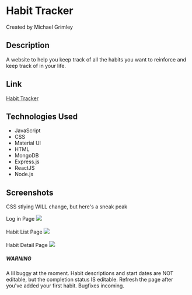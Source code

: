 # Habit Tracker
Created by Michael Grimley

## Description
A website to help you keep track of all the habits you want to reinforce and keep track of in your life. 

## Link
[Habit Tracker](http://habittracker.herokuapp.com/habits)

## Technologies Used
<ul>
    <li>JavaScript</li>
    <li>CSS</li>
    <li>Material UI</li>
    <li>HTML</li>
    <li>MongoDB</li>
    <li>Express.js</li>
    <li>ReactJS</li>
    <li>Node.js</li>
</ul>

## Screenshots
CSS stlying WILL change, but here's a sneak peak

Log in Page
<img src="https://i.imgur.com/CzzppFl.png">
<br />
<br />
Habit List Page
<img src="https://i.imgur.com/cl6dgkK.png">
<br />
<br />
Habit Detail Page
<img src="https://i.imgur.com/4DA2vJx.png">

##### WARNING
A lil buggy at the moment. Habit descriptions and start dates are NOT editable, but the completion status IS editable. Refresh the page after you've added your first habit. Bugfixes incoming. 